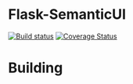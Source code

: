# Flask-SemanticUI

[![Build status](https://github.com/juniors90/Flask-SemanticUI/actions/workflows/testing-package.yml/badge.svg)](https://github.com/juniors90/Flask-SemanticUI/actions)
[![Coverage Status](https://coveralls.io/repos/github/juniors90/Flask-SemanticUI/badge.svg?branch=master)](https://coveralls.io/github/juniors90/Flask-SemanticUI?branch=master)

Building
=========